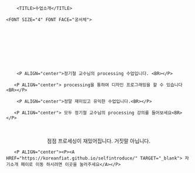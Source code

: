 <HTML>




<HEAD>




        <TITLE>수업소개</TITLE>

</HEAD>




<BODY BACKGROUND="FLOWER.JPG" LINK="red" LEFTMARGIN="100" TOPMARGIN="100">
	
	<FONT SIZE="4" FONT FACE="궁서체">
<BR><BR><BR><BR><BR><BR>
	
        <P ALIGN="center">정기철 교수님의 processing 수업입니다. <BR></P>

       <P ALIGN="center"> processing을 통하여 디자인 프로그래밍을 할 수 있습니다 <BR></P>

        <P ALIGN="center">정말 재미있고 유익한 수업입니다.<BR></P>

       <P ALIGN="center"> 모두 정기철 교수님의 processing 강의를 들어보세요<BR></P>
       
       <P ALIGN="center"> 점점 프로세싱이 재밌어집니다. 거짓말 아닙니다.<BR></P>

       <P ALIGN="center"><P><A HREF="https://koreanfiat.github.io/selfintroduce/" TARGET="_blank"> 자기소개 페이로 이동 하시려면 이곳을 눌러주세요</A></P>	
       


